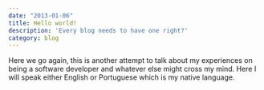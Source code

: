 ```yaml
---
date: "2013-01-06"
title: Hello world!
description: 'Every blog needs to have one right?'
category: blog
---
```


Here we go again, this is another attempt to talk about my experiences on being a
software developer and whatever else might cross my mind. Here I will speak either
English or Portuguese which is my native language.
